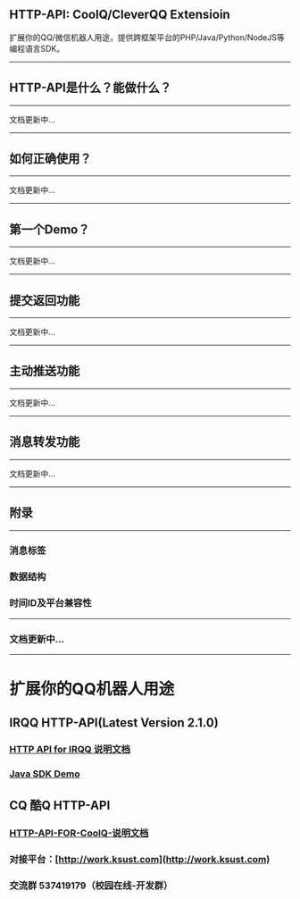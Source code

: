 HTTP-API: CoolQ/CleverQQ Extensioin
---

扩展你的QQ/微信机器人用途，提供跨框架平台的PHP/Java/Python/NodeJS等编程语言SDK。

------

## HTTP-API是什么？能做什么？
---
文档更新中...

------

## 如何正确使用？
---
文档更新中...

------

## 第一个Demo？
---
文档更新中...

------

## 提交返回功能
---
文档更新中...

------

## 主动推送功能
---
文档更新中...

------

## 消息转发功能
---
文档更新中...

------

## 附录
---

### 消息标签

### 数据结构

### 时间ID及平台兼容性

------

### 文档更新中...

------

# 扩展你的QQ机器人用途
## IRQQ HTTP-API(Latest Version 2.1.0)
### **[HTTP API for IRQQ 说明文档](https://github.com/ksust/HTTP--API/wiki/HTTP-API-for-IRQQ-%E8%AF%B4%E6%98%8E%E6%96%87%E6%A1%A3)**
### [Java SDK Demo](https://github.com/ksust/HTTP-API-Java-Demo)
## CQ 酷Q HTTP-API
### **[HTTP-API-FOR-CoolQ-说明文档](https://github.com/ksust/HTTP--API/wiki/HTTP-API-FOR-CoolQ-%E8%AF%B4%E6%98%8E%E6%96%87%E6%A1%A3-%E6%97%A7%E7%89%88)**

### 对接平台：[http://work.ksust.com](http://work.ksust.com)
### **交流群 537419179（校园在线-开发群）**


	
	
	

	
	
